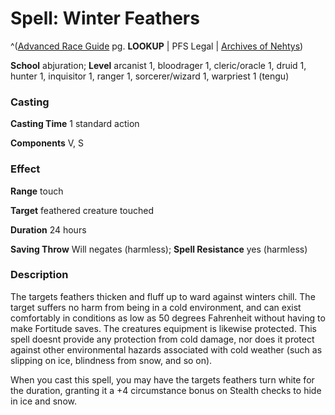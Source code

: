 # Spell: Winter Feathers

^([Advanced Race Guide][ss-winter-feathers] pg. **LOOKUP** | PFS Legal | [Archives of Nehtys][sn-winter-feathers])

**School** abjuration; **Level** arcanist 1, bloodrager 1, cleric/oracle 1, druid 1, hunter 1, inquisitor 1, ranger 1, sorcerer/wizard 1, warpriest 1 (tengu)

### Casting

**Casting Time** 1 standard action  

**Components** V, S

### Effect

**Range** touch  

**Target** feathered creature touched  

**Duration** 24 hours  

**Saving Throw** Will negates (harmless); **Spell Resistance** yes (harmless)

### Description

The targets feathers thicken and fluff up to ward against winters chill. The target suffers no harm from being in a cold environment, and can exist comfortably in conditions as low as 50 degrees Fahrenheit without having to make Fortitude saves. The creatures equipment is likewise protected. This spell doesnt provide any protection from cold damage, nor does it protect against other environmental hazards associated with cold weather (such as slipping on ice, blindness from snow, and so on).  

When you cast this spell, you may have the targets feathers turn white for the duration, granting it a +4 circumstance bonus on Stealth checks to hide in ice and snow.

[ss-winter-feathers]: http://paizo.com/products/btpy8rv2
[sn-winter-feathers]: http://www.archivesofnethys.com/SpellDisplay.aspx?ItemName=Winter%20Feathers
